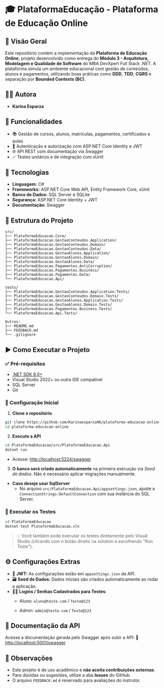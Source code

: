 # 🎓 PlataformaEducação - Plataforma de Educação Online

## 📘 Visão Geral
Este repositório contém a implementação da **Plataforma de Educação Online**, projeto desenvolvido como entrega do **Módulo 3 - Arquitetura, Modelagem e Qualidade de Software** do MBA DevXpert Full Stack .NET. A plataforma simula um ambiente educacional com gestão de conteúdos, alunos e pagamentos, utilizando boas práticas como **DDD**, **TDD**, **CQRS** e separação por **Bounded Contexts (BC)**.

## 👩‍💻 Autora
- **Karina Esparza**

## 🚀 Funcionalidades
- 📚 Gestão de cursos, alunos, matrículas, pagamentos, certificados e aulas
- 🔐 Autenticação e autorização com ASP.NET Core Identity e JWT
- 🌐 API REST com documentação via Swagger
- ✅ Testes unitários e de integração com xUnit

## 🧪 Tecnologias
- **Linguagem:** C#
- **Frameworks:** ASP.NET Core Web API, Entity Framework Core, xUnit
- **Banco de Dados:** SQL Server e SQLite
- **Segurança:** ASP.NET Core Identity + JWT
- **Documentação:** Swagger

## 📂 Estrutura do Projeto
```
src/
├── PlataformaEducacao.Core/
├── PlataformaEducacao.GestaoConteudos.Application/
├── PlataformaEducacao.GestaoConteudos.Domain/
├── PlataformaEducacao.GestaoConteudos.Data/
├── PlataformaEducacao.GestaoAlunos.Application/
├── PlataformaEducacao.GestaoAlunos.Domain/
├── PlataformaEducacao.GestaoAlunos.Data/
├── PlataformaEducacao.Pagamentos.AntiCorruption/
├── PlataformaEducacao.Pagamentos.Business/
├── PlataformaEducacao.Pagamentos.Data/
└── PlataformaEducacao.Api/

tests/
├── PlataformaEducacao.GestaoConteudos.Application.Tests/
├── PlataformaEducacao.GestaoConteudos.Domain.Tests/
├── PlataformaEducacao.GestaoAlunos.Application.Tests/
├── PlataformaEducacao.GestaoAlunos.Domain.Tests/
├── PlataformaEducacao.Pagamentos.Business.Tests/
└── PlataformaEducacao.Api.Tests/

Outros:
├── README.md
├── FEEDBACK.md
└── .gitignore
```

## ▶️ Como Executar o Projeto

### ✅ Pré-requisitos
- [.NET SDK 8.0+](https://dotnet.microsoft.com/download)
- Visual Studio 2022+ ou outra IDE compatível
- SQL Server
- Git

### 🚧 Configuração Inicial
1. **Clone o repositório**
```bash
git clone https://github.com/Karinaesparza96/plataforma-educacao-online.git
cd plataforma-educacao-online
```

2. **Execute a API**
```bash
cd PlataformaEducacao/src/PlataformaEducacao.Api
dotnet run
```
- Acesse: [http://localhost:5224/swagger](http://localhost:5224/swagger)

3. **O banco será criado automaticamente** na primeira execução via *Seed de dados*. Não é necessário aplicar migrações manualmente.
   
- **Caso deseje usar SqlServer**
  - No arquivo `src/PlataformaEducacao.Api/appsettings.json`, ajuste a `ConnectionStrings:DefaultConnection` com sua instância do SQL Server.

### 🧪 Executar os Testes
```bash
cd PlataformaEducacao
dotnet test PlataformaEducacao.sln
```
> 💡 Você também pode executar os testes diretamente pelo Visual Studio (clicando com o botão direito na solution e escolhendo "Run Tests").

## ⚙️ Configurações Extras
- 🔑 **JWT:** As configurações estão em `appsettings.json` da API.
- 🗃️ **Seed de Dados:** Dados iniciais são criados automaticamente ao rodar a aplicação.
- 👩‍💻 **Logins / Senhas Cadastrados para Testes**:
   - Aluno:
       `aluno@teste.com` /
       `Teste@123`
    
   - Admin:
       `admin@teste.com` /
       `Teste@123`

## 📄 Documentação da API
Acesse a documentação gerada pelo Swagger após subir a API:
🔗 [http://localhost:5001/swagger](http://localhost:5001/swagger)

## 📌 Observações
- Este projeto é de uso acadêmico e **não aceita contribuições externas**.
- Para dúvidas ou sugestões, utilize a aba **Issues** do GitHub.
- O arquivo `FEEDBACK.md` é reservado para avaliações do instrutor.
